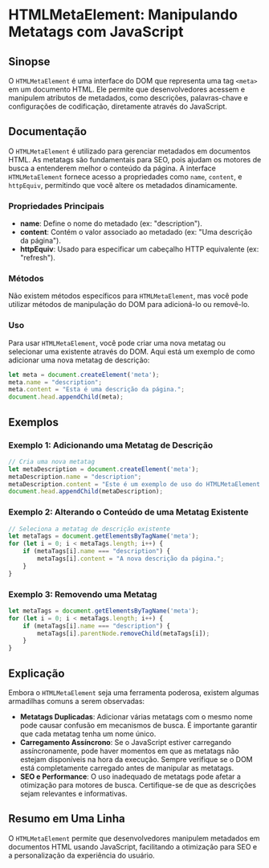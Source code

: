 <!--
Meta Description: # HTMLMetaElement: Manipulando Metatags com JavaScript ## Sinopse O `HTMLMetaElement` é uma interface do DOM que representa uma tag `<meta>` em um doc...
Meta Keywords: metatags, uma, htmlmetaelement, meta, javascript
-->

# HTMLMetaElement: Manipulando Metatags com JavaScript

## Sinopse
O `HTMLMetaElement` é uma interface do DOM que representa uma tag `<meta>` em um documento HTML. Ele permite que desenvolvedores acessem e manipulem atributos de metadados, como descrições, palavras-chave e configurações de codificação, diretamente através do JavaScript.

## Documentação
O `HTMLMetaElement` é utilizado para gerenciar metadados em documentos HTML. As metatags são fundamentais para SEO, pois ajudam os motores de busca a entenderem melhor o conteúdo da página. A interface `HTMLMetaElement` fornece acesso a propriedades como `name`, `content`, e `httpEquiv`, permitindo que você altere os metadados dinamicamente.

### Propriedades Principais
- **name**: Define o nome do metadado (ex: "description").
- **content**: Contém o valor associado ao metadado (ex: "Uma descrição da página").
- **httpEquiv**: Usado para especificar um cabeçalho HTTP equivalente (ex: "refresh").

### Métodos
Não existem métodos específicos para `HTMLMetaElement`, mas você pode utilizar métodos de manipulação do DOM para adicioná-lo ou removê-lo.

### Uso
Para usar `HTMLMetaElement`, você pode criar uma nova metatag ou selecionar uma existente através do DOM. Aqui está um exemplo de como adicionar uma nova metatag de descrição:

```javascript
let meta = document.createElement('meta');
meta.name = "description";
meta.content = "Esta é uma descrição da página.";
document.head.appendChild(meta);
```

## Exemplos
### Exemplo 1: Adicionando uma Metatag de Descrição
```javascript
// Cria uma nova metatag
let metaDescription = document.createElement('meta');
metaDescription.name = "description";
metaDescription.content = "Este é um exemplo de uso do HTMLMetaElement.";
document.head.appendChild(metaDescription);
```

### Exemplo 2: Alterando o Conteúdo de uma Metatag Existente
```javascript
// Seleciona a metatag de descrição existente
let metaTags = document.getElementsByTagName('meta');
for (let i = 0; i < metaTags.length; i++) {
    if (metaTags[i].name === "description") {
        metaTags[i].content = "A nova descrição da página.";
    }
}
```

### Exemplo 3: Removendo uma Metatag
```javascript
let metaTags = document.getElementsByTagName('meta');
for (let i = 0; i < metaTags.length; i++) {
    if (metaTags[i].name === "description") {
        metaTags[i].parentNode.removeChild(metaTags[i]);
    }
}
```

## Explicação
Embora o `HTMLMetaElement` seja uma ferramenta poderosa, existem algumas armadilhas comuns a serem observadas:

- **Metatags Duplicadas**: Adicionar várias metatags com o mesmo nome pode causar confusão em mecanismos de busca. É importante garantir que cada metatag tenha um nome único.
- **Carregamento Assíncrono**: Se o JavaScript estiver carregando assíncronamente, pode haver momentos em que as metatags não estejam disponíveis na hora da execução. Sempre verifique se o DOM está completamente carregado antes de manipular as metatags.
- **SEO e Performance**: O uso inadequado de metatags pode afetar a otimização para motores de busca. Certifique-se de que as descrições sejam relevantes e informativas.

## Resumo em Uma Linha
O `HTMLMetaElement` permite que desenvolvedores manipulem metadados em documentos HTML usando JavaScript, facilitando a otimização para SEO e a personalização da experiência do usuário.